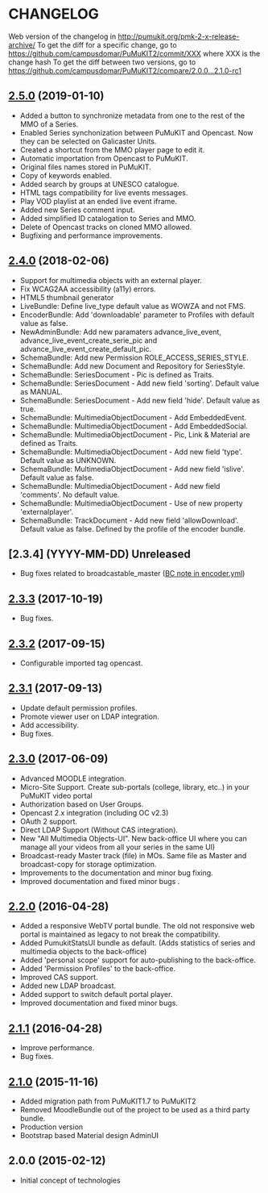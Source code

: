 # CHANGELOG

Web version of the changelog in http://pumukit.org/pmk-2-x-release-archive/
To get the diff for a specific change, go to https://github.com/campusdomar/PuMuKIT2/commit/XXX where XXX is the change hash
To get the diff between two versions, go to https://github.com/campusdomar/PuMuKIT2/compare/2.0.0...2.1.0-rc1


## [2.5.0](https://github.com/campusdomar/PuMuKIT2/compare/2.5.0...2.4.0) (2019-01-10)
- Added a button to synchronize metadata from one to the rest of the MMO of a Series.
- Enabled Series synchonization between PuMuKIT and Opencast. Now they can be selected on Galicaster Units.
- Created a shortcut from the MMO player page to edit it.
- Automatic importation from Opencast to PuMuKIT.
- Original files names stored in PuMuKIT.
- Copy of keywords enabled.
- Added search by groups at UNESCO catalogue.
- HTML tags compatibility for live events messages.
- Play VOD playlist at an ended live event iframe.
- Added new Series comment input.
- Added simplified ID catalogation to Series and MMO.
- Delete of Opencast tracks on cloned MMO allowed.
- Bugfixing and performance improvements.

## [2.4.0](https://github.com/campusdomar/PuMuKIT2/compare/2.3.3...2.4.0) (2018-02-06)
- Support for multimedia objects with an external player.
- Fix WCAG2AA accessibility (a11y) errors.
- HTML5 thumbnail generator
- LiveBundle: Define live_type default value as WOWZA and not FMS.
- EncoderBundle: Add 'downloadable' parameter to Profiles with default value as false.
- NewAdminBundle: Add new paramaters advance_live_event, advance_live_event_create_serie_pic and advance_live_event_create_default_pic.
- SchemaBundle: Add new Permission ROLE_ACCESS_SERIES_STYLE.
- SchemaBundle: Add new Document and Repository for SeriesStyle.
- SchemaBundle: SeriesDocument - Pic is defined as Traits.
- SchemaBundle: SeriesDocument - Add new field 'sorting'. Default value as MANUAL.
- SchemaBundle: SeriesDocument - Add new field 'hide'. Default value as true.
- SchemaBundle: MultimediaObjectDocument - Add EmbeddedEvent.
- SchemaBundle: MultimediaObjectDocument - Add EmbeddedSocial.
- SchemaBundle: MultimediaObjectDocument - Pic, Link & Material are defined as Traits.
- SchemaBundle: MultimediaObjectDocument - Add new field 'type'. Default value as UNKNOWN.
- SchemaBundle: MultimediaObjectDocument - Add new field 'islive'. Default value as false.
- SchemaBundle: MultimediaObjectDocument - Add new field 'comments'. No default value.
- SchemaBundle: MultimediaObjectDocument - Use of new property 'externalplayer'.
- SchemaBundle: TrackDocument - Add new field 'allowDownload'. Default value as false. Defined by the profile of the encoder bundle.

## [2.3.4] (YYYY-MM-DD) Unreleased
- Bug fixes related to broadcastable_master ([BC note in encoder.yml](https://github.com/campusdomar/PuMuKIT2/commit/5ade04b001ae300646a8e9c810bc2e72e))

## [2.3.3](https://github.com/campusdomar/PuMuKIT2/compare/2.3.2...2.3.3) (2017-10-19)
- Bug fixes.

## [2.3.2](https://github.com/campusdomar/PuMuKIT2/compare/2.3.1...2.3.2) (2017-09-15)
- Configurable imported tag opencast.

## [2.3.1](https://github.com/campusdomar/PuMuKIT2/compare/2.3.0...2.3.1) (2017-09-13)
- Update default permission profiles.
- Promote viewer user on LDAP integration.
- Add accessibility.
- Bug fixes.

## [2.3.0][2.3.0] (2017-06-09)
- Advanced MOODLE integration.
- Micro-Site Support. Create sub-portals (college, library, etc..) in your PuMuKIT video portal
- Authorization based on User Groups.
- Opencast 2.x integration (including OC v2.3)
- OAuth 2 support.
- Direct LDAP Support (Without CAS integration).
- New "All Multimedia Objects-UI". New back-office UI where you can manage all your videos from all your series in the same UI)
- Broadcast-ready Master track (file) in MOs. Same file as Master and broadcast-copy for storage optimization.
- Improvements to the documentation and minor bug fixing.
- Improved documentation and fixed minor bugs .

## [2.2.0][2.2.0] (2016-04-28)
- Added a responsive WebTV portal bundle. The old not responsive web portal is maintained as legacy to not break the compatibility.
- Added PumukitStatsUI bundle as default. (Adds statistics of series and multimedia objects to the back-office)
- Added 'personal scope' support for auto-publishing to the back-office.
- Added 'Permission Profiles' to the back-office.
- Improved CAS support.
- Added new LDAP broadcast.
- Added support to switch default portal player.
- Improved documentation and fixed minor bugs.

## [2.1.1][2.1.1] (2016-04-28)
- Improve performance.
- Bug fixes.

## [2.1.0][2.1.0] (2015-11-16)
- Added migration path from PuMuKIT1.7 to PuMuKIT2
- Removed MoodleBundle out of the project to be used as a third party bundle.
- Production version
- Bootstrap based Material design AdminUI

## 2.0.0 (2015-02-12)
- Initial concept of technologies


[Unreleased]:https://github.com/campusdomar/PuMuKIT2/compare/2.3.0...HEAD
[2.1.0]:https://github.com/campusdomar/PuMuKIT2/compare/2.0.0...2.1.0
[2.1.1]:https://github.com/campusdomar/PuMuKIT2/compare/2.1.0...2.1.1
[2.2.0]:https://github.com/campusdomar/PuMuKIT2/compare/2.1.1...2.2.0
[2.3.0]:https://github.com/campusdomar/PuMuKIT2/compare/2.2.0...2.3.0
